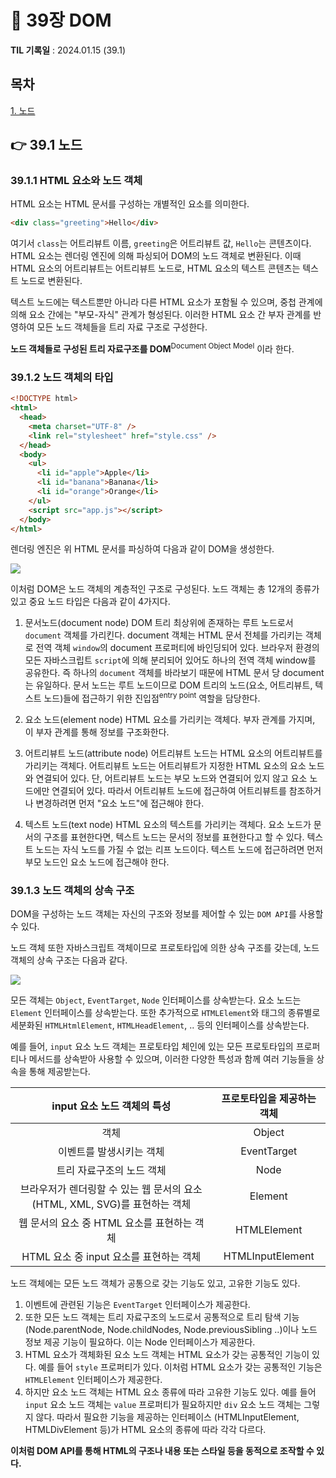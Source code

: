 # 📌 39장 DOM

**TIL 기록일** : 2024.01.15 (39.1)

## 목차

[1. 노드](#-391-노드)

## 👉 39.1 노드

### 39.1.1 HTML 요소와 노드 객체

HTML 요소는 HTML 문서를 구성하는 개별적인 요소를 의미한다.

```html
<div class="greeting">Hello</div>
```

여기서 `class`는 어트리뷰트 이름, `greeting`은 어트리뷰트 값, `Hello`는 콘텐츠이다. HTML 요소는 렌더링 엔진에 의해 파싱되어 DOM의 노드 객체로 변환된다. 이때 HTML 요소의 어트리뷰트는 어트리뷰트 노드로, HTML 요소의 텍스트 콘텐츠는 텍스트 노드로 변환된다.

텍스트 노드에는 텍스트뿐만 아니라 다른 HTML 요소가 포함될 수 있으며, 중첩 관계에 의해 요소 간에는 "부모-자식" 관계가 형성된다. 이러한 HTML 요소 간 부자 관계를 반영하여 모든 노드 객체들을 트리 자료 구조로 구성한다.

**노드 객체들로 구성된 트리 자료구조를 DOM**<sup>Document Object Model</sup> 이라 한다.

### 39.1.2 노드 객체의 타입

```html
<!DOCTYPE html>
<html>
  <head>
    <meta charset="UTF-8" />
    <link rel="stylesheet" href="style.css" />
  </head>
  <body>
    <ul>
      <li id="apple">Apple</li>
      <li id="banana">Banana</li>
      <li id="orange">Orange</li>
    </ul>
    <script src="app.js"></script>
  </body>
</html>
```

렌더링 엔진은 위 HTML 문서를 파싱하여 다음과 같이 DOM을 생성한다.

![](https://velog.velcdn.com/images/wuzoo/post/23e6215d-7633-4cb4-8cf1-b324ec44cb6e/image.png)

이처럼 DOM은 노드 객체의 계층적인 구조로 구성된다. 노드 객체는 총 12개의 종류가 있고 중요 노드 타입은 다음과 같이 4가지다.

1. 문서노드(document node)
   DOM 트리 최상위에 존재하는 루트 노드로서 `document` 객체를 가리킨다. document 객체는 HTML 문서 전체를 가리키는 객체로 전역 객체 `window`의 document 프로퍼티에 바인딩되어 있다.
   브라우저 환경의 모든 자바스크립트 `script`에 의해 분리되어 있어도 하나의 전역 객체 window를 공유한다. 즉 하나의 `document` 객체를 바라보기 때문에 HTML 문서 당 document는 유일하다. 문서 노드는 루트 노드이므로 DOM 트리의 노드(요소, 어트리뷰트, 텍스트 노드)들에 접근하기 위한 진입점<sup>entry point</sup> 역할을 담당한다.

2. 요소 노드(element node)
   HTML 요소를 가리키는 객체다. 부자 관계를 가지며, 이 부자 관계를 통해 정보를 구조화한다.

3. 어트리뷰트 노드(attribute node)
   어트리뷰트 노드는 HTML 요소의 어트리뷰트를 가리키는 객체다. 어트리뷰트 노드는 어트리뷰트가 지정한 HTML 요소의 요소 노드와 연결되어 있다. 단, 어트리뷰트 노드는 부모 노드와 연결되어 있지 않고 요소 노드에만 연결되어 있다. 따라서 어트리뷰트 노드에 접근하여 어트리뷰트를 참조하거나 변경하려면 먼저 "요소 노드"에 접근해야 한다.

4. 텍스트 노드(text node)
   HTML 요소의 텍스트를 가리키는 객체다. 요소 노드가 문서의 구조를 표현한다면, 텍스트 노드는 문서의 정보를 표현한다고 할 수 있다. 텍스트 노드는 자식 노드를 가질 수 없는 리프 노드이다. 텍스트 노드에 접근하려면 먼저 부모 노드인 요소 노드에 접근해야 한다.

### 39.1.3 노드 객체의 상속 구조

DOM을 구성하는 노드 객체는 자신의 구조와 정보를 제어할 수 있는 `DOM API`를 사용할 수 있다.

노드 객체 또한 자바스크립트 객체이므로 프로토타입에 의한 상속 구조를 갖는데, 노드 객체의 상속 구조는 다음과 같다.

![](https://velog.velcdn.com/images/wuzoo/post/305e2e15-c4ad-4874-b292-36c0403e5afa/image.png)

모든 객체는 `Object`, `EventTarget`, `Node` 인터페이스를 상속받는다. 요소 노드는 `Element` 인터페이스를 상속받는다. 또한 추가적으로 `HTMLElement`와 태그의 종류별로 세분화된 `HTMLHtmlElement`, `HTMLHeadElement`, .. 등의 인터페이스를 상속받는다.

예를 들어, `input` 요소 노드 객체는 프로토타입 체인에 있는 모든 프로토타입의 프로퍼티나 메서드를 상속받아 사용할 수 있으며, 이러한 다양한 특성과 함께 여러 기능들을 상속을 통해 제공받는다.

|                      **input 요소 노드 객체의 특성**                       | **프로토타입을 제공하는 객체** |
| :------------------------------------------------------------------------: | :----------------------------: |
|                                    객체                                    |             Object             |
|                          이벤트를 발생시키는 객체                          |          EventTarget           |
|                         트리 자료구조의 노드 객체                          |              Node              |
| 브라우저가 렌더링할 수 있는 웹 문서의 요소(HTML, XML, SVG)를 표현하는 객체 |            Element             |
|                웹 문서의 요소 중 HTML 요소를 표현하는 객체                 |          HTMLElement           |
|                  HTML 요소 중 input 요소를 표현하는 객체                   |        HTMLInputElement        |

노드 객체에는 모든 노드 객체가 공통으로 갖는 기능도 있고, 고유한 기능도 있다.

1. 이벤트에 관련된 기능은 `EventTarget` 인터페이스가 제공한다.
2. 또한 모든 노드 객체는 트리 자료구조의 노드로서 공통적으로 트리 탐색 기능(Node.parentNode, Node.childNodes, Node.previousSibling ..)이나 노드 정보 제공 기능이 필요하다. 이는 Node 인터페이스가 제공한다.
3. HTML 요소가 객체화된 요소 노드 객체는 HTML 요소가 갖는 공통적인 기능이 있다. 예를 들어 `style` 프로퍼티가 있다. 이처럼 HTML 요소가 갖는 공통적인 기능은 `HTMLElement` 인터페이스가 제공한다.
4. 하지만 요소 노드 객체는 HTML 요소 종류에 따라 고유한 기능도 있다. 예를 들어 `input` 요소 노드 객체는 `value` 프로퍼티가 필요하지만 `div` 요소 노드 객체는 그렇지 않다. 따라서 필요한 기능을 제공하는 인터페이스 (HTMLInputElement, HTMLDivElement 등)가 HTML 요소의 종류에 따라 각각 다르다.

**이처럼 DOM API를 통해 HTML의 구조나 내용 또는 스타일 등을 동적으로 조작할 수 있다.**
